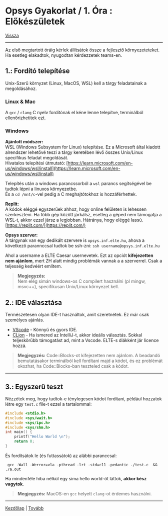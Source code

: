 # Opsys Gyakorlat / 1. Óra : Előkészületek

[Vissza](index.md)

---

Az első megtartott óráig kérlek állítsátok össze a fejlesztő környezeteteket.  
Ha esetleg elakadtok, nyugodtan kérdezzetek teams-en.

## 1.: Fordító telepítése

Unix-Szerű környzet (Linux, MacOS, WSL) kell
a tárgy feladatainak a megoldásához.


### Linux & Mac

A `gcc` / `clang` C nyelv fordítónak el kéne lenne telepítve, terminálból ellenőrizhetitek ezt.

### Windows

**Ajánlott módszer:**  
WSL (Windows Subsystem for Linux) telepítése.
Ez a Microsoft által kiadott alrendszer lehetővé teszi a
tárgy keretében lévő összes Unix/Linux specifikus feladat megoldását.  
Hivatalos telepítési útmutató:
[https://learn.microsoft.com/en-us/windows/wsl/install](https://learn.microsoft.com/en-us/windows/wsl/install)

Telepítés után a windows parancssorból a `wsl` parancs
segítségével be tudtok lépni a linuxos környezetbe.  
És a `cd /mnt/c`-vel pedig a C meghajtótokhoz is hozzáférhettek.

**Replit:**  
A kódok eléggé egyszerűek ahhoz, hogy online felületen is lehessen szerkeszteni.
Ha több gép között járkálsz, esetleg a géped nem támogatja a WSL-t, akkor ezzel jársz a legjobban.
Hátránya, hogy eléggé lassú.  
[https://replit.com/](https://replit.com/)

**Opsys szerver:**  
A tárgynak van egy dedikált szervere is `opsys.inf.elte.hu`, ahova a következő parannccsal tudtok be ssh-zni:
`ssh username@opsys.inf.elte.hu`

Ahol a username a ELTE Caesar usernevetek.
Ezt az opciót **kifejezetten nem ajánlom**, mert ZH alatt mindig problémák vannak a
a szerverrel. Csak a teljesség kedvéért említem.

> **Megjegyzés:**  
> Nem elég simán windows-os C compilert használni (pl mingw, msvc++), specifikusan Unix/Linux környezet kell.

## 2.: IDE választása

Természetesen olyan IDE-t használtok, amit szeretnétek. Ez már csak személyes ajánlás.

- [VScode](https://code.visualstudio.com/) - Könnyű és gyors IDE.
- [CLion](https://www.jetbrains.com/clion/) - Ha ismered az IntelliJ-t, akkor ideális választás.
  Sokkal teljeskörűbb támogatást ad, mint a Vscode. ELTE-s diákként jár licence hozzá.

> **Megjegyzés:**
> Code::Blocks-ot kifejezetten nem ajánlom. A beadandó bemutatásakor terminálból kell fordítani majd a kódot,
> és ez problémát okozhat, ha Code::Blocks-ban teszteled csak a kódot.
---

## 3.: Egyszerű teszt

Nézzétek meg, hogy tudtok-e ténylegesen kódot fordítani, például hozzatok létre egy `test.c` file-t ezzel a tartalommal:

```c
#include <stdio.h>
#include <sys/wait.h>
#include <sys/ipc.h>
#include <sys/shm.h>
int main() {
    printf("Hello World \n");
    return 0;
}
```
És fordítsátok le (és futtassátok) az alábbi paranccsal:
```shell
 gcc -Wall -Werror=vla -pthread -lrt -std=c11 -pedantic ./test.c  && ./a.out 
```

Ha mindenféle hiba nélkül egy sima hello world-öt láttok, **akkor kész vagytok**.

> **Megjegyzés:**
> MacOS-en `gcc` helyett `clang`-ot érdemes használni.

---

[Kezdőlap](index.md)
|
[Tovább](gy0.md)
